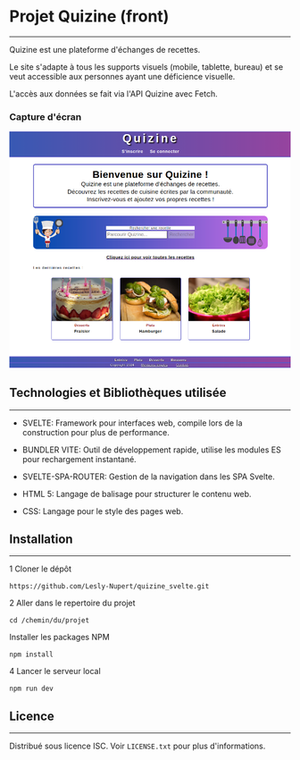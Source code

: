 # Projet Quizine (front)
***
Quizine est une plateforme d'échanges de recettes.

Le site s'adapte à tous les supports visuels (mobile, tablette, bureau) et se veut accessible aux personnes ayant une déficience visuelle.

L'accès aux données se fait via l'API Quizine avec Fetch.

### Capture d'écran
![Capture page d'accueil su site](/public/images/quizine.png)

## Technologies et Bibliothèques utilisée
***
* SVELTE: Framework pour interfaces web, compile lors de la construction pour plus de performance.

* BUNDLER VITE: Outil de développement rapide, utilise les modules ES pour rechargement instantané.

* SVELTE-SPA-ROUTER: Gestion de la navigation dans les SPA Svelte.

* HTML 5: Langage de balisage pour structurer le contenu web.

* CSS: Langage pour le style des pages web.

## Installation
***
1 Cloner le dépôt
```
https://github.com/Lesly-Nupert/quizine_svelte.git
```
2 Aller dans le repertoire du projet
```
cd /chemin/du/projet
```
 Installer les packages NPM
```
npm install
```
4 Lancer le serveur local
```
npm run dev
```

## Licence 
***
Distribué sous licence ISC. Voir ```LICENSE.txt``` pour plus d'informations.

